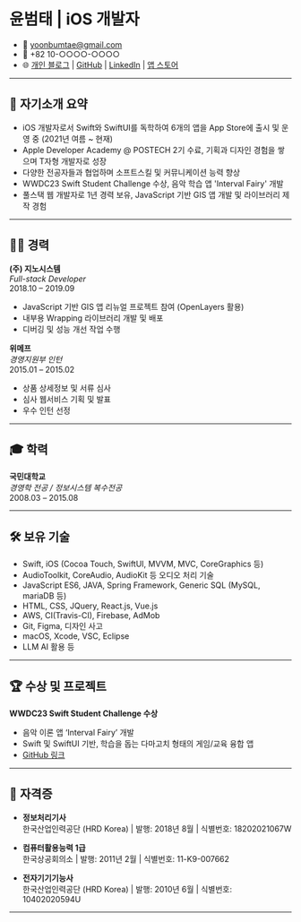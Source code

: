 # 윤범태 | iOS 개발자

- 📧 yoonbumtae@gmail.com
- 📱 +82 10-○○○○-○○○○
- 🌐 [개인 블로그](http://yoonbumtae.com) | [GitHub](https://github.com/ayaysir) | [LinkedIn](https://www.linkedin.com/in/yoonbumtae/) | [앱 스토어](http://yoonbumtae.com/app)

---

## 👤 자기소개 요약

- iOS 개발자로서 Swift와 SwiftUI를 독학하여 6개의 앱을 App Store에 출시 및 운영 중 (2021년 여름 ~ 현재)
- Apple Developer Academy @ POSTECH 2기 수료, 기획과 디자인 경험을 쌓으며 T자형 개발자로 성장  
- 다양한 전공자들과 협업하며 소프트스킬 및 커뮤니케이션 능력 향상  
- WWDC23 Swift Student Challenge 수상, 음악 학습 앱 'Interval Fairy' 개발  
- 풀스택 웹 개발자로 1년 경력 보유, JavaScript 기반 GIS 앱 개발 및 라이브러리 제작 경험  

---

## 🧑‍💻 경력

**(주) 지노시스템**  
*Full-stack Developer*  
2018.10 – 2019.09  
- JavaScript 기반 GIS 앱 리뉴얼 프로젝트 참여 (OpenLayers 활용)  
- 내부용 Wrapping 라이브러리 개발 및 배포  
- 디버깅 및 성능 개선 작업 수행  

**위메프**  
*경영지원부 인턴*  
2015.01 – 2015.02  
- 상품 상세정보 및 서류 심사  
- 심사 웹서비스 기획 및 발표  
- 우수 인턴 선정  

---

## 🎓 학력

**국민대학교**  
*경영학 전공 / 정보시스템 복수전공*  
2008.03 – 2015.08

---

## 🛠 보유 기술

- Swift, iOS (Cocoa Touch, SwiftUI, MVVM, MVC, CoreGraphics 등)
- AudioToolkit, CoreAudio, AudioKit 등 오디오 처리 기술 
- JavaScript ES6, JAVA, Spring Framework, Generic SQL (MySQL, mariaDB 등)
- HTML, CSS, JQuery, React.js, Vue.js
- AWS, CI(Travis-CI), Firebase, AdMob
- Git, Figma, 디자인 사고
- macOS, Xcode, VSC, Eclipse
- LLM AI 활용 등

---

## 🏆 수상 및 프로젝트

**WWDC23 Swift Student Challenge 수상**  
- 음악 이론 앱 ‘Interval Fairy’ 개발  
- Swift 및 SwiftUI 기반, 학습을 돕는 다마고치 형태의 게임/교육 융합 앱  
- [GitHub 링크](https://github.com/ayaysir/Interval-Fairy)

---

## 📄 자격증

- **정보처리기사**  
  한국산업인력공단 (HRD Korea) | 발행: 2018년 8월  | 식별번호: 18202021067W

- **컴퓨터활용능력 1급**  
  한국상공회의소 | 발행: 2011년 2월 | 식별번호: 11-K9-007662

- **전자기기기능사**  
  한국산업인력공단 (HRD Korea) | 발행: 2010년 6월  | 식별번호: 10402020594U

---
